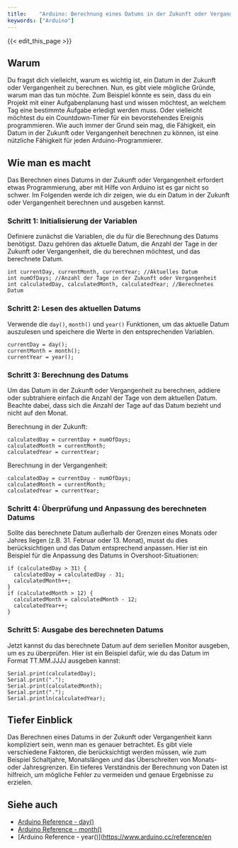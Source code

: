 ```yaml
---
title:    "Arduino: Berechnung eines Datums in der Zukunft oder Vergangenheit"
keywords: ["Arduino"]
---
```


{{< edit_this_page >}}

## Warum
Du fragst dich vielleicht, warum es wichtig ist, ein Datum in der Zukunft oder Vergangenheit zu berechnen. Nun, es gibt viele mögliche Gründe, warum man das tun möchte. Zum Beispiel könnte es sein, dass du ein Projekt mit einer Aufgabenplanung hast und wissen möchtest, an welchem Tag eine bestimmte Aufgabe erledigt werden muss. Oder vielleicht möchtest du ein Countdown-Timer für ein bevorstehendes Ereignis programmieren. Wie auch immer der Grund sein mag, die Fähigkeit, ein Datum in der Zukunft oder Vergangenheit berechnen zu können, ist eine nützliche Fähigkeit für jeden Arduino-Programmierer.

## Wie man es macht
Das Berechnen eines Datums in der Zukunft oder Vergangenheit erfordert etwas Programmierung, aber mit Hilfe von Arduino ist es gar nicht so schwer. Im Folgenden werde ich dir zeigen, wie du ein Datum in der Zukunft oder Vergangenheit berechnen und ausgeben kannst.

### Schritt 1: Initialisierung der Variablen
Definiere zunächst die Variablen, die du für die Berechnung des Datums benötigst. Dazu gehören das aktuelle Datum, die Anzahl der Tage in der Zukunft oder Vergangenheit, die du berechnen möchtest, und das berechnete Datum.

```Arduino
int currentDay, currentMonth, currentYear; //Aktuelles Datum
int numOfDays; //Anzahl der Tage in der Zukunft oder Vergangenheit
int calculatedDay, calculatedMonth, calculatedYear; //Berechnetes Datum
```

### Schritt 2: Lesen des aktuellen Datums
Verwende die `day()`, `month()` und `year()` Funktionen, um das aktuelle Datum auszulesen und speichere die Werte in den entsprechenden Variablen.

```Arduino
currentDay = day();
currentMonth = month();
currentYear = year();
```

### Schritt 3: Berechnung des Datums
Um das Datum in der Zukunft oder Vergangenheit zu berechnen, addiere oder subtrahiere einfach die Anzahl der Tage von dem aktuellen Datum. Beachte dabei, dass sich die Anzahl der Tage auf das Datum bezieht und nicht auf den Monat.

Berechnung in der Zukunft:
```Arduino
calculatedDay = currentDay + numOfDays;
calculatedMonth = currentMonth;
calculatedYear = currentYear;
```

Berechnung in der Vergangenheit:
```Arduino
calculatedDay = currentDay - numOfDays;
calculatedMonth = currentMonth;
calculatedYear = currentYear;
```

### Schritt 4: Überprüfung und Anpassung des berechneten Datums
Sollte das berechnete Datum außerhalb der Grenzen eines Monats oder Jahres liegen (z.B. 31. Februar oder 13. Monat), musst du dies berücksichtigen und das Datum entsprechend anpassen. Hier ist ein Beispiel für die Anpassung des Datums in Overshoot-Situationen:

```Arduino
if (calculatedDay > 31) {
  calculatedDay = calculatedDay - 31;
  calculatedMonth++;
}
if (calculatedMonth > 12) {
  calculatedMonth = calculatedMonth - 12;
  calculatedYear++;
}
```

### Schritt 5: Ausgabe des berechneten Datums
Jetzt kannst du das berechnete Datum auf dem seriellen Monitor ausgeben, um es zu überprüfen. Hier ist ein Beispiel dafür, wie du das Datum im Format TT.MM.JJJJ ausgeben kannst:

```Arduino
Serial.print(calculatedDay);
Serial.print(".");
Serial.print(calculatedMonth);
Serial.print(".");
Serial.println(calculatedYear);
```

## Tiefer Einblick
Das Berechnen eines Datums in der Zukunft oder Vergangenheit kann kompliziert sein, wenn man es genauer betrachtet. Es gibt viele verschiedene Faktoren, die berücksichtigt werden müssen, wie zum Beispiel Schaltjahre, Monatslängen und das Überschreiten von Monats- oder Jahresgrenzen. Ein tieferes Verständnis der Berechnung von Daten ist hilfreich, um mögliche Fehler zu vermeiden und genaue Ergebnisse zu erzielen.

## Siehe auch
- [Arduino Reference - day()](https://www.arduino.cc/reference/en/language/variables/data-types/day/)
- [Arduino Reference - month()](https://www.arduino.cc/reference/en/language/variables/data-types/month/)
- [Arduino Reference - year()](https://www.arduino.cc/reference/en